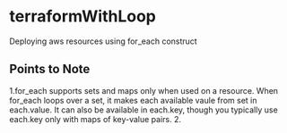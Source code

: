 # terraformWithLoop
Deploying aws resources using for_each construct

Points to Note
--------------
1.for_each supports sets and maps only when used on a resource. When for_each loops over a set, it makes each available vaule from set in each.value. It can also be available in each.key, though you typically use each.key only with maps of key-value pairs.
2. 
